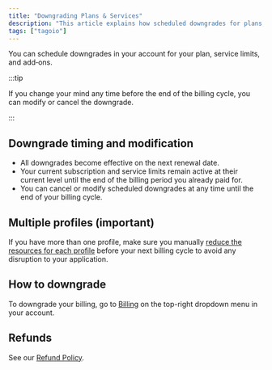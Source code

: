 ```yaml
---
title: "Downgrading Plans & Services"
description: "This article explains how scheduled downgrades for plans, service limits, and add‑ons work in TagoIO, when they take effect, how to modify or cancel them, and precautions for accounts with multiple profiles."
tags: ["tagoio"]
---
```

You can schedule downgrades in your account for your plan, service limits, and add‑ons.

:::tip

If you change your mind any time before the end of the billing cycle, you can modify or cancel the downgrade.

:::

## Downgrade timing and modification
- All downgrades become effective on the next renewal date.
- Your current subscription and service limits remain active at their current level until the end of the billing period you already paid for.
- You can cancel or modify scheduled downgrades at any time until the end of your billing cycle.

## Multiple profiles (important)
If you have more than one profile, make sure you manually [reduce the resources for each profile](/tagoio/my-account/billing/allocating-services-to-profiles.md) before your next billing cycle to avoid any disruption to your application.

## How to downgrade
To downgrade your billing, go to [Billing](https://admin.tago.io/account/billing) on the top-right dropdown menu in your account.

## Refunds
See our [Refund Policy](/tagoio/my-account/billing/refund-policy.md).